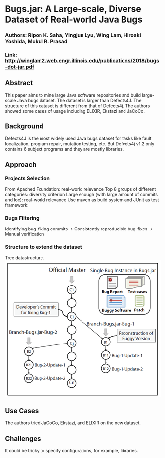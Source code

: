 # Bugs.jar: A Large-scale, Diverse Dataset of Real-world Java Bugs

### Authors: Ripon K. Saha, Yingjun Lyu, Wing Lam, Hiroaki Yoshida, Mukul R. Prasad
### Link: http://winglam2.web.engr.illinois.edu/publications/2018/bugs-dot-jar.pdf

## Abstract
This paper aims to mine large Java software repositories and build large-scale Java bugs dataset. The dataset is larger than Defects4J. The structure of this dataset is different from that of Defects4j. The authors showed some cases of usage including ELIXIR, Ekstazi and JaCoCo.

## Background
Defects4J is the most widely used Java bugs dataset for tasks like fault localization, program repair, mutation testing, etc. But Defects4j v1.2 only contains 6 subject programs and they are mostly libraries.

## Approach
### Projects Selection
From Apached Foundation: real-world relevance
Top 8 groups of different categories: diversity criterion
Large enough (with large amount of commits and loc): real-world relevance
Use maven as build system and JUnit as test framework:

### Bugs Filtering
Identifying bug-fixing commits -> Consistently reproducible bug-fixes -> Manual verification

### Structure to extend the dataset
Tree datastructure.
![error](representation.PNG)

## Use Cases
The authors tried JaCoCo, Ekstazi, and ELIXIR on the new dataset.

## Challenges
It could be tricky to specify configurations, for example, libraries.
